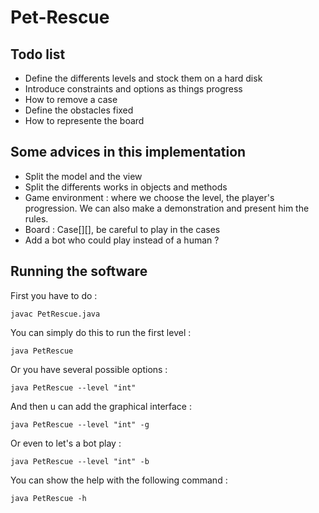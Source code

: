 # Pet-Rescue

## Todo list

- Define the differents levels and stock them on a hard disk
- Introduce constraints and options as things progress
- How to remove a case
- Define the obstacles fixed
- How to represente the board

## Some advices in this implementation

- Split the model and the view
- Split the differents works in objects and methods
- Game environment : where we choose the level, the player's progression. We can also make a demonstration and present him the rules.
- Board : Case\[\]\[\], be careful to play in the cases 
- Add a bot who could play instead of a human ?

## Running the software 

 First you have to do : 
 
 ```
 javac PetRescue.java
 ```
 
You can simply do this to run the first level :
 
 ```
 java PetRescue
 ```
 
 Or you have several possible options :
 
 ``` 
 java PetRescue --level "int"
 ```
 
 And then u can add the graphical interface :
  
 ```
 java PetRescue --level "int" -g
 ```
 
 Or even to let's a bot play :
 
  ```
 java PetRescue --level "int" -b
 ```
 
 You can show the help with the following command : 
 
 ```
 java PetRescue -h
 ```
 
